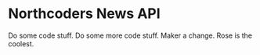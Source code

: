 # Northcoders News API

Do some code stuff.
Do some more code stuff.
Maker a change.
Rose is the coolest.